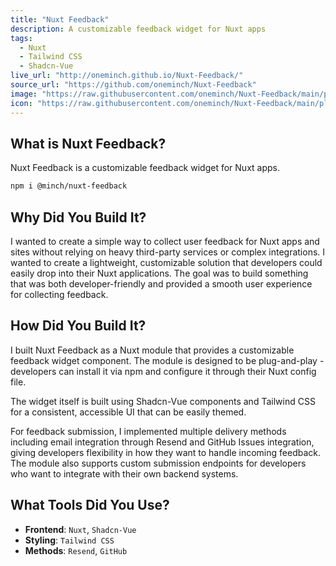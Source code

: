 ```yaml
---
title: "Nuxt Feedback"
description: A customizable feedback widget for Nuxt apps
tags:
  - Nuxt
  - Tailwind CSS
  - Shadcn-Vue
live_url: "http://oneminch.github.io/Nuxt-Feedback/"
source_url: "https://github.com/oneminch/Nuxt-Feedback"
image: "https://raw.githubusercontent.com/oneminch/Nuxt-Feedback/main/playground/public/cover.png"
icon: "https://raw.githubusercontent.com/oneminch/Nuxt-Feedback/main/playground/public/logo.png"
---
```


## What is Nuxt Feedback?

Nuxt Feedback is a customizable feedback widget for Nuxt apps.

```bash
npm i @minch/nuxt-feedback
```

## Why Did You Build It?

I wanted to create a simple way to collect user feedback for Nuxt apps and sites without relying on heavy third-party services or complex integrations. I wanted to create a lightweight, customizable solution that developers could easily drop into their Nuxt applications. The goal was to build something that was both developer-friendly and provided a smooth user experience for collecting feedback.

## How Did You Build It?

I built Nuxt Feedback as a Nuxt module that provides a customizable feedback widget component. The module is designed to be plug-and-play - developers can install it via npm and configure it through their Nuxt config file.

The widget itself is built using Shadcn-Vue components and Tailwind CSS for a consistent, accessible UI that can be easily themed.

For feedback submission, I implemented multiple delivery methods including email integration through Resend and GitHub Issues integration, giving developers flexibility in how they want to handle incoming feedback. The module also supports custom submission endpoints for developers who want to integrate with their own backend systems.

## What Tools Did You Use?

- **Frontend**: `Nuxt`, `Shadcn-Vue`
- **Styling**: `Tailwind CSS`
- **Methods**: `Resend`, `GitHub`
